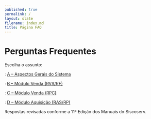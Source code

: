 ```yaml
---
published: true
permalink: /
layout: slate
filename: index.md
title: Página FAQ
---
```


# Perguntas Frequentes

Escolha o assunto:

: [A – Aspectos Gerais do Sistema](/aspectos-gerais-do-sistema)

: [B – Módulo Venda (RVS/RF)](/modulo-de-venda)

: [C – Módulo Venda (RPC)](/modulo-de-venda-RPC)

: [D – Módulo Aquisição (RAS/RP)](/modulo-aquisicao)

Respostas revisadas conforme a 11ª Edição dos Manuais do Siscoserv.
